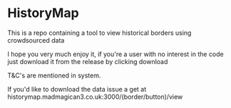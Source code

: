 # HistoryMap
This is a repo containing a tool to view historical borders using crowdsourced data

I hope you very much enjoy it, if you're a user with no interest in the code just download it from the release by clicking download

T&C's are mentioned in system.

If you'd like to download the data issue a get at historymap.madmagican3.co.uk:3000/(border/button)/view
